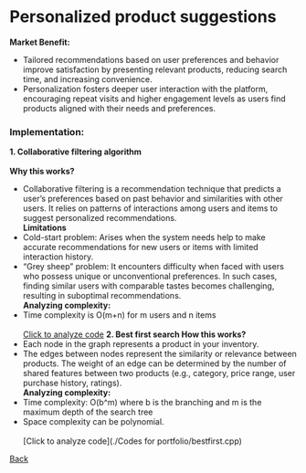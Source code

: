 # Personalized product suggestions
<b> Market Benefit: </b>
 - Tailored recommendations based on user preferences and behavior improve satisfaction by presenting relevant products, reducing search time, and increasing convenience.
 - Personalization fosters deeper user interaction with the platform, encouraging repeat visits and higher engagement levels as users find products aligned with their needs and preferences.
### Implementation: 
<b> 1. Collaborative filtering algorithm </b><br><br>
<b> Why this works? </b>
- Collaborative filtering is a recommendation technique that predicts a user’s preferences based on past behavior and similarities with other users. It relies on patterns of interactions among users and items to suggest personalized recommendations.<br>
<b> Limitations </b>
- Cold-start problem: Arises when the system needs help to make accurate recommendations for new users or items with limited interaction history.
- “Grey sheep” problem: It encounters difficulty when faced with users who possess unique or unconventional preferences. In such cases, finding similar users with comparable tastes becomes challenging, resulting in suboptimal recommendations.<br>
<b> Analyzing complexity: </b>
- Time complexity is O(m+n) for m users and n items <br><br>
[Click to analyze code](https://www.algolia.com/doc/guides/managing-results/must-do/custom-ranking/how-to/bayesian-average/)
<b> 2. Best first search </b>
<b> How this works? </b>
- Each node in the graph represents a product in your inventory.
- The edges between nodes represent the similarity or relevance between products. The weight of an edge can be determined by the number of shared features  between two products (e.g., category, price range, user purchase history, ratings).<br>
<b> Analyzing complexity:</b>
- Time complexity: O(b^m) where b is the branching and m is the maximum depth of the search tree
- Space complexity can be polynomial. <br><br>
[Click to analyze code](./Codes for portfolio/bestfirst.cpp)
  
[Back](README.md#applying-dsa-to-achieve-key-functionalities)
